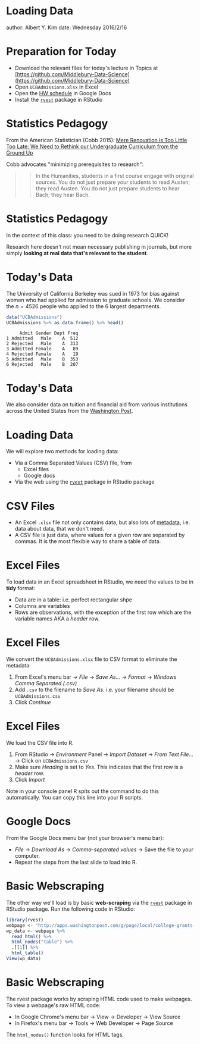 Loading Data
========================================================
author: Albert Y. Kim
date: Wednesday 2016/2/16





Preparation for Today
========================================================

* Download the relevant files for today's lecture in Topics at  [https://github.com/Middlebury-Data-Science](https://github.com/Middlebury-Data-Science)
* Open `UCBAdmissions.xlsx` in Excel
* Open the [HW schedule](https://docs.google.com/spreadsheets/d/1EVgkh3wgIWZCxzCKAEDie7f8YmKQ9FhYdKVIO4Fwm0E/edit?pref=2&pli=1#gid=0) in Google Docs
* Install the [`rvest`](http://blog.rstudio.org/2014/11/24/rvest-easy-web-scraping-with-r/) package in RStudio



Statistics Pedagogy
========================================================

From the American Statistician (Cobb 2015): [Mere Renovation is Too Little Too Late: We Need to Rethink our Undergraduate Curriculum from the Ground Up](http://www.tandfonline.com/doi/full/10.1080/00031305.2015.1093029#abstract)

Cobb advocates "minimizing prerequisites to research":

>> In the Humanities, students in a first course engage with original sources. You do not just prepare your students to read Austen; they read Austen. You do not just prepare students to hear Bach; they hear Bach.



Statistics Pedagogy
========================================================

In the context of this class: you need to be doing research QUICK!

Research here doesn't not mean necessary publishing in journals, but more simply **looking at real data that's relevant to the student**.



Today's Data
========================================================

The University of California Berkeley was sued in 1973 for bias against women who had applied for admission to graduate schools. We consider the $n=4526$ people who applied to the 6 largest departments.


```r
data("UCBAdmissions")
UCBAdmissions %>% as.data.frame() %>% head()
```

```
     Admit Gender Dept Freq
1 Admitted   Male    A  512
2 Rejected   Male    A  313
3 Admitted Female    A   89
4 Rejected Female    A   19
5 Admitted   Male    B  353
6 Rejected   Male    B  207
```



Today's Data
========================================================

We also consider data on tuition and financial aid from various institutions across
the United States from the
<a href="http://apps.washingtonpost.com/g/page/local/college-grants-for-the-affluent/1526/" target="_blank">Washington Post</a>.






Loading Data
========================================================

We will explore two methods for loading data:

* Via a Comma Separated Values (CSV) file, from 
    + Excel files
    + Google docs
* Via the web using the [`rvest`](http://blog.rstudio.org/2014/11/24/rvest-easy-web-scraping-with-r/) package in RStudio package



CSV Files
========================================================

* An Excel `.xlsx` file not only contains data, but also lots of [metadata](https://www.google.com/search?q=metadata&oq=metadata&aqs=chrome..69i57j69i65j0l4.1567j0j9&sourceid=chrome&es_sm=119&ie=UTF-8), i.e. data about data, that we don't need.
* A CSV file is just data, where values for a given row are separated by commas. It is the most flexible way to share a table of data.



Excel Files
========================================================

To load data in an Excel spreadsheet in RStudio, we need the values to be in **tidy**
format:

* Data are in a table: i.e. perfect rectangular shpe
* Columns are variables
* Rows are observations, with the exception of the first row which are the variable names AKA a *header* row.



Excel Files
========================================================

We convert the `UCBAdmissions.xlsx` file to CSV format to eliminate the metadata:

1. From Excel's menu bar -> *File* -> *Save As...* -> *Format* -> *Windows Comma Separated (.csv)*
1. Add `.csv` to the filename to *Save As*. i.e. your filename should be `UCBAdmissions.csv`
1. Click *Continue*



Excel Files
========================================================

We load the CSV file into R.

1. From RStudio -> *Environment* Panel -> *Import Dataset* -> *From Text File...* -> Click on `UCBAdmissions.csv`
1. Make sure *Heading* is set to *Yes*. This indicates that the first row is a *header* row.
1. Click *Import*

Note in your console panel R spits out the command to do this automatically. You can copy this line into your R scripts.



Google Docs
========================================================

From the Google Docs menu bar (not your browser's menu bar):

* *File* -> *Download As* -> *Comma-separated values* -> Save the file to your computer.
* Repeat the steps from the last slide to load into R.



Basic Webscraping
========================================================

The other way we'll load is by basic **web-scraping** via the [`rvest`](http://blog.rstudio.org/2014/11/24/rvest-easy-web-scraping-with-r/) package in RStudio package. Run the following code in RStudio:


```r
library(rvest)
webpage <- "http://apps.washingtonpost.com/g/page/local/college-grants-for-the-affluent/1526/"
wp_data <- webpage %>%
  read_html() %>% 
  html_nodes("table") %>% 
  .[[1]] %>% 
  html_table()
View(wp_data)
```



Basic Webscraping
========================================================

The rvest package works by scraping HTML code used to make webpages.  To view a webpage's raw HTML code:

* In Google Chrome's menu bar -> View -> Developer -> View Source
* In Firefox's menu bar -> Tools -> Web Developer -> Page Source

The `html_nodes()` function looks for HTML tags.
